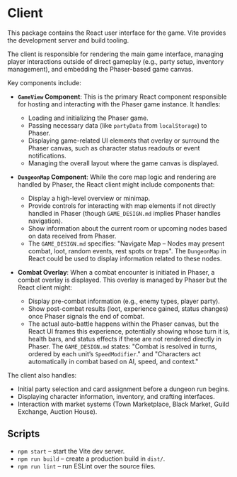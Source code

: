 # Client

This package contains the React user interface for the game. Vite provides
the development server and build tooling.

The client is responsible for rendering the main game interface, managing player interactions outside of direct gameplay (e.g., party setup, inventory management), and embedding the Phaser-based game canvas.

Key components include:

-   **`GameView` Component**: This is the primary React component responsible for hosting and interacting with the Phaser game instance. It handles:
    *   Loading and initializing the Phaser game.
    *   Passing necessary data (like `partyData` from `localStorage`) to Phaser.
    *   Displaying game-related UI elements that overlay or surround the Phaser canvas, such as character status readouts or event notifications.
    *   Managing the overall layout where the game canvas is displayed.

-   **`DungeonMap` Component**: While the core map logic and rendering are handled by Phaser, the React client might include components that:
    *   Display a high-level overview or minimap.
    *   Provide controls for interacting with map elements if not directly handled in Phaser (though `GAME_DESIGN.md` implies Phaser handles navigation).
    *   Show information about the current room or upcoming nodes based on data received from Phaser.
    *   The `GAME_DESIGN.md` specifies: "Navigate Map – Nodes may present combat, loot, random events, rest spots or traps". The `DungeonMap` in React could be used to display information related to these nodes.

-   **Combat Overlay**: When a combat encounter is initiated in Phaser, a combat overlay is displayed. This overlay is managed by Phaser but the React client might:
    *   Display pre-combat information (e.g., enemy types, player party).
    *   Show post-combat results (loot, experience gained, status changes) once Phaser signals the end of combat.
    *   The actual auto-battle happens within the Phaser canvas, but the React UI frames this experience, potentially showing whose turn it is, health bars, and status effects if these are not rendered directly in Phaser. The `GAME_DESIGN.md` states: "Combat is resolved in turns, ordered by each unit’s `SpeedModifier`." and "Characters act automatically in combat based on AI, speed, and context."

The client also handles:
- Initial party selection and card assignment before a dungeon run begins.
- Displaying character information, inventory, and crafting interfaces.
- Interaction with market systems (Town Marketplace, Black Market, Guild Exchange, Auction House).

## Scripts

- `npm start` – start the Vite dev server.
- `npm run build` – create a production build in `dist/`.
- `npm run lint` – run ESLint over the source files.
